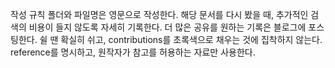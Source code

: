 작성 규칙
폴더와 파일명은 영문으로 작성한다.
해당 문서를 다시 봤을 때, 추가적인 검색의 비용이 들지 않도록 자세히 기록한다.
더 많은 공유를 원하는 기록은 블로그에 포스팅한다.
쉴 땐 확실히 쉬고, contributions를 초록색으로 채우는 것에 집착하지 않는다.
reference를 명시하고, 원작자가 참고를 허용하는 자료만 사용한다.
